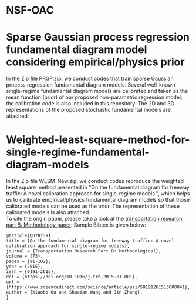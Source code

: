# NSF-OAC
# Sparse Gaussian process regression fundamental diagram model considering empirical/physics prior
In the Zip file PRGP.zip, we conduct codes that train sparse Gaussian process regression fundamental diagram models. Several well-known single-regime fundamental diagram models are calibrated and taken as the mean function (prior) of our proposed non-parametric regression model; the calibration code is also included in this repository. The 2D and 3D representations of the proposed stochastic fundamental models are attached.
# Weighted-least-square-method-for-single-regime-fundamental-diagram-models
In the Zip file WLSM-New.zip, we conduct codes reproduce the weighted least square method presented in "On the fundamental diagram for freeway traffic: A novel calibration approach for single-regime models.", which helps us to calibrate empirical/physics fundamental diagram models so that those calibrated models can be used as the prior. The representation of these calibrated models is also attached.
<br> To cite the origin paper, please take a look at the [transportation research part B: Methodology paper](https://www.sciencedirect.com/science/article/pii/S0191261515000041). Sample Bibtex is given below:
```
@article{QU201591,
title = {On the fundamental diagram for freeway traffic: A novel calibration approach for single-regime models},
journal = {Transportation Research Part B: Methodological},
volume = {73},
pages = {91-102},
year = {2015},
issn = {0191-2615},
doi = {https://doi.org/10.1016/j.trb.2015.01.001},
url = {https://www.sciencedirect.com/science/article/pii/S0191261515000041},
author = {Xiaobo Qu and Shuaian Wang and Jin Zhang},
}
```
